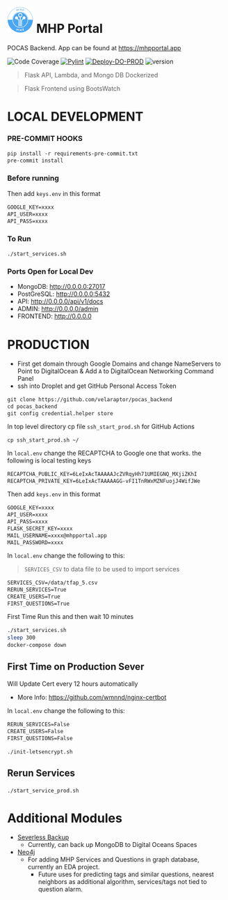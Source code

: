 # <img src="frontend/static/icon.png" height="60" width="60" > MHP Portal

POCAS Backend. App can be found at https://mhpportal.app

![Code Coverage](https://github.com/velaraptor/pocas_backend/workflows/Code%20Coverage/badge.svg)
[![Pylint](https://github.com/velaraptor/pocas_backend/actions/workflows/pylint.yml/badge.svg)](https://github.com/velaraptor/pocas_backend/actions/workflows/pylint.yml)
[![Deploy-DO-PROD](https://github.com/velaraptor/pocas_backend/actions/workflows/main.yml/badge.svg)](https://github.com/velaraptor/pocas_backend/actions/workflows/main.yml)
![version](https://img.shields.io/badge/version-1.1-blue)
> Flask API, Lambda, and Mongo DB Dockerized

> Flask Frontend using BootsWatch

# LOCAL DEVELOPMENT
### PRE-COMMIT HOOKS
```commandline
pip install -r requirements-pre-commit.txt
pre-commit install
```

### Before running
Then add `keys.env` in this format
```dotenv
GOOGLE_KEY=xxxx
API_USER=xxxx
API_PASS=xxxx
```
### To Run
```
./start_services.sh
```
### Ports Open for Local Dev

 * MongoDB: http://0.0.0.0:27017
 * PostGreSQL: http://0.0.0.0:5432
 * API: http://0.0.0.0/api/v1/docs
 * ADMIN: http://0.0.0.0/admin
 * FRONTEND: http://0.0.0.0



# PRODUCTION
* First get domain through Google Domains and change NameServers to Point to DigitalOcean
& Add `A` to DigitalOcean Networking Command Panel
* ssh into Droplet and get GitHub Personal Access Token
```commandline
git clone https://github.com/velaraptor/pocas_backend
cd pocas_backend
git config credential.helper store
```
In top level directory cp file `ssh_start_prod.sh` for GitHub Actions

```commandline
cp ssh_start_prod.sh ~/
```

In `local.env` change the RECAPTCHA to Google one that works. the following is local testing keys
```dotenv
RECAPTCHA_PUBLIC_KEY=6LeIxAcTAAAAAJcZVRqyHh71UMIEGNQ_MXjiZKhI
RECAPTCHA_PRIVATE_KEY=6LeIxAcTAAAAAGG-vFI1TnRWxMZNFuojJ4WifJWe
```

Then add `keys.env` in this format
```dotenv
GOOGLE_KEY=xxxx
API_USER=xxxx
API_PASS=xxxx
FLASK_SECRET_KEY=xxxx
MAIL_USERNAME=xxxx@mhpportal.app
MAIL_PASSWORD=xxxx
```
In `local.env` change the following to this:
> `SERVICES_CSV` to data file to be used to import services
```dotenv
SERVICES_CSV=/data/tfap_5.csv
RERUN_SERVICES=True
CREATE_USERS=True
FIRST_QUESTIONS=True
```

First Time Run this and then wait 10 minutes
```bash
./start_services.sh
sleep 300
docker-compose down 
```
## First Time on Production Sever
Will Update Cert every 12 hours automatically
* More Info: https://github.com/wmnnd/nginx-certbot

In `local.env` change the following to this:
```dotenv
RERUN_SERVICES=False
CREATE_USERS=False
FIRST_QUESTIONS=False
```
`./init-letsencrypt.sh`

## Rerun Services
`./start_service_prod.sh`


# Additional Modules
* [Severless Backup](/function_backup)
  * Currently, can back up MongoDB to Digital Oceans Spaces
* [Neo4j](/graph_db) 
  * For adding MHP Services and Questions in graph database, currently an EDA project.
    * Future uses for predicting tags and similar questions, nearest neighbors as additional algorithm, services/tags not tied to question alarm.